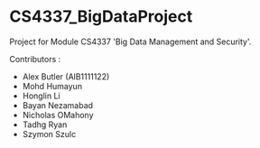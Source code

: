 # CS4337_BigDataProject
Project for Module CS4337 'Big Data Management and Security'. 

Contributors :
  -  Alex Butler (AlB1111122)
  -  Mohd Humayun
  -  Honglin Li
  -  Bayan Nezamabad
  -  Nicholas OMahony
  -  Tadhg Ryan
  -  Szymon Szulc
